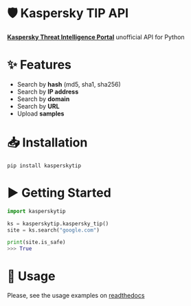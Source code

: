 # 🛡️ Kaspersky TIP API

**[Kaspersky Threat Intelligence Portal](https://opentip.kaspersky.com/)** unofficial API for Python

# ✨ Features
- Search by **hash** (md5, sha1, sha256)
- Search by **IP address**
- Search by **domain**
- Search by **URL**
- Upload **samples**

# 📥 Installation

```
pip install kasperskytip
```

# ▶️ Getting Started

```python
import kasperskytip

ks = kasperskytip.kaspersky_tip()
site = ks.search("google.com")

print(site.is_safe)
>>> True
```

# 📝 Usage

Please, see the usage examples on [readthedocs](https://kaspersky-tip.readthedocs.io/en/latest/)